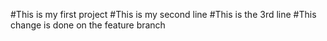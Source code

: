 #This is my first project
#This is my second line
#This is the 3rd line
#This change is done on the feature branch
